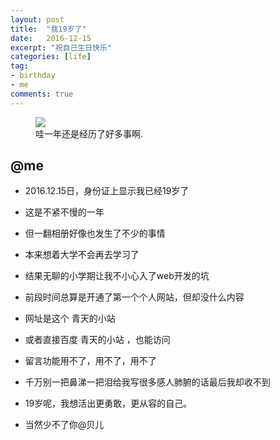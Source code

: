 ```yaml
---
layout: post
title:  "我19岁了"
date:   2016-12-15
excerpt: "祝自己生日快乐"
categories: [life]
tag:
- birthday
- me
comments: true
---
```


<figure>
	<img src="{{ site.url }}/assets/img/posts/19.jpg">
	<figcaption>哇一年还是经历了好多事啊.</figcaption>
</figure>

## @me

* 2016.12.15日，身份证上显示我已经19岁了
* 这是不紧不慢的一年
* 但一翻相册好像也发生了不少的事情
* 本来想着大学不会再去学习了
* 结果无聊的小学期让我不小心入了web开发的坑
* 前段时间总算是开通了第一个个人网站，但却没什么内容
* 网址是这个 青天的小站
* 或者直接百度 青天的小站  ，也能访问
* 留言功能用不了，用不了，用不了
* 千万别一把鼻涕一把泪给我写很多感人肺腑的话最后我却收不到
* 19岁呢，我想活出更勇敢，更从容的自己。

* 当然少不了你@贝儿
